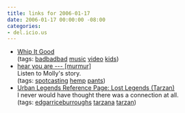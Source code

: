 ```yaml
---
title: links for 2006-01-17
date: 2006-01-17 00:00:00 -08:00
categories:
- del.icio.us
---
```


<ul class="delicious">
	<li>
		<div class="delicious-link"><a href="http://dam.dvs.tv/WaltDisneyRec/DV327557_01_250K_09.wmv">Whip It Good</a></div>
		<div class="delicious-tags">(tags: <a href="http://del.icio.us/torrez/badbadbad">badbadbad</a> <a href="http://del.icio.us/torrez/music">music</a> <a href="http://del.icio.us/torrez/video">video</a> <a href="http://del.icio.us/torrez/kids">kids</a>)</div>
	</li>
	<li>
		<div class="delicious-link"><a href="http://murmurtoronto.ca/place.php?277649">hear you are --- [murmur]</a></div>
		<div class="delicious-extended">Listen to Molly's story.</div>
		<div class="delicious-tags">(tags: <a href="http://del.icio.us/torrez/spotcasting">spotcasting</a> <a href="http://del.icio.us/torrez/hemp">hemp</a> <a href="http://del.icio.us/torrez/pants">pants</a>)</div>
	</li>
	<li>
		<div class="delicious-link"><a href="http://www.snopes.com/lost/tarzan.htm">Urban Legends Reference Page: Lost Legends (Tarzan)</a></div>
		<div class="delicious-extended">I never would have thought there was a connection at all.</div>
		<div class="delicious-tags">(tags: <a href="http://del.icio.us/torrez/edgarriceburroughs">edgarriceburroughs</a> <a href="http://del.icio.us/torrez/tarzana">tarzana</a> <a href="http://del.icio.us/torrez/tarzan">tarzan</a>)</div>
	</li>
</ul>
